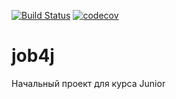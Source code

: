 ﻿[![Build Status](https://travis-ci.org/alekseybogdanchik/job4j.svg?branch=master)](https://travis-ci.org/alekseybogdanchik/job4j)
[![codecov](https://codecov.io/gh/alekseybogdanchik/job4j/branch/master/graph/badge.svg)](https://codecov.io/gh/alekseybogdanchik/job4j)

# job4j
Начальный проект для курса Junior
